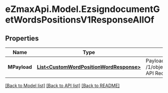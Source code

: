 
# eZmaxApi.Model.EzsigndocumentGetWordsPositionsV1ResponseAllOf

## Properties

Name | Type | Description | Notes
------------ | ------------- | ------------- | -------------
**MPayload** | [**List&lt;CustomWordPositionWordResponse&gt;**](CustomWordPositionWordResponse.md) | Payload for the /1/object/ezsigndocument/{pkiEzsigndocumentID}/getWordsPositions API Request | 

[[Back to Model list]](../README.md#documentation-for-models)
[[Back to API list]](../README.md#documentation-for-api-endpoints)
[[Back to README]](../README.md)

